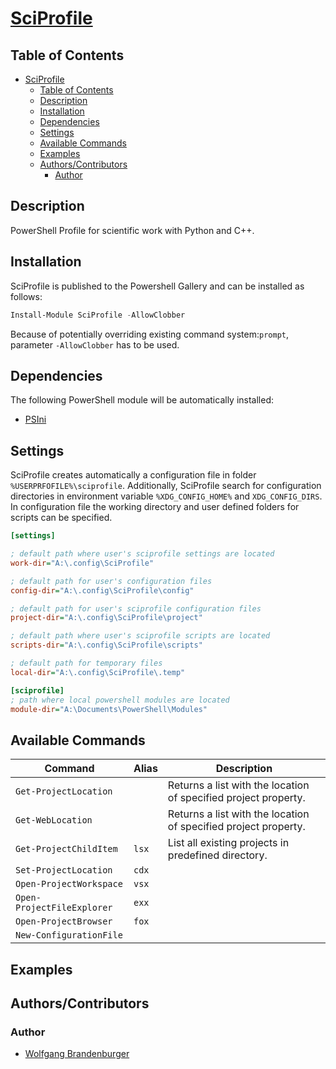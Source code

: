 # [SciProfile](https://github.com/wbrandenburger/SciProfile)

## Table of Contents

- [SciProfile](#sciprofile)
  - [Table of Contents](#table-of-contents)
  - [Description](#description)
  - [Installation](#installation)
  - [Dependencies](#dependencies)
  - [Settings](#settings)
  - [Available Commands](#available-commands)
  - [Examples](#examples)
  - [Authors/Contributors](#authorscontributors)
    - [Author](#author)

## Description

PowerShell Profile for scientific work with Python and C++.

## Installation

SciProfile is published to the Powershell Gallery and can be installed as follows:

```powershell
Install-Module SciProfile -AllowClobber
```

Because of potentially overriding existing command system:`prompt`, parameter `-AllowClobber` has to be used.

## Dependencies

The following PowerShell module will be automatically installed:

- [PSIni](https://github.com/lipkau/PsIni)

## Settings

SciProfile creates automatically a configuration file in folder `%USERPRFOFILE%\sciprofile`. Additionally, SciProfile search for configuration directories in environment variable `%XDG_CONFIG_HOME%` and `XDG_CONFIG_DIRS`. In configuration file the working directory and user defined folders for scripts can be specified.

```ini
[settings]

; default path where user's sciprofile settings are located
work-dir="A:\.config\SciProfile"

; default path for user's configuration files
config-dir="A:\.config\SciProfile\config"

; default path for user's sciprofile configuration files
project-dir="A:\.config\SciProfile\project"

; default path where user's sciprofile scripts are located
scripts-dir="A:\.config\SciProfile\scripts"

; default path for temporary files
local-dir="A:\.config\SciProfile\.temp"

[sciprofile]
; path where local powershell modules are located
module-dir="A:\Documents\PowerShell\Modules"

```

## Available Commands

| Command                    | Alias | Description                                                     |
|----------------------------|-------|-----------------------------------------------------------------|
| `Get-ProjectLocation`      |       | Returns a list with the location of specified project property. |
| `Get-WebLocation`          |       | Returns a list with the location of specified project property. |
| `Get-ProjectChildItem`     | `lsx` | List all existing projects in predefined directory.             |
| `Set-ProjectLocation`      | `cdx` |                                                                 |
| `Open-ProjectWorkspace`    | `vsx` |                                                                 |
| `Open-ProjectFileExplorer` | `exx` |                                                                 |
| `Open-ProjectBrowser`      | `fox` |                                                                 |
| `New-ConfigurationFile`   |       |                                                                 |

## Examples

## Authors/Contributors

### Author

- [Wolfgang Brandenburger](https://github.com/wbrandenburger)
